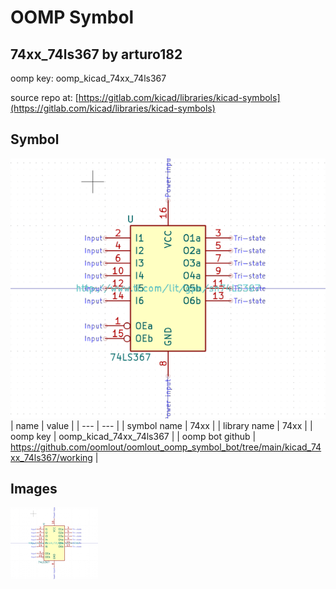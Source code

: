 # OOMP Symbol  
## 74xx_74ls367  by arturo182  
  
oomp key: oomp_kicad_74xx_74ls367  
  
source repo at: [https://gitlab.com/kicad/libraries/kicad-symbols](https://gitlab.com/kicad/libraries/kicad-symbols)  
## Symbol  
  
[![working.png](working_600.png)](working.png)  
| name | value | 
| --- | --- | 
| symbol name | 74xx | 
| library name | 74xx | 
| oomp key | oomp_kicad_74xx_74ls367 | 
| oomp bot github | https://github.com/oomlout/oomlout_oomp_symbol_bot/tree/main/kicad_74xx_74ls367/working | 
## Images  
  
[![working.png](working_140.png)](working.png)  
